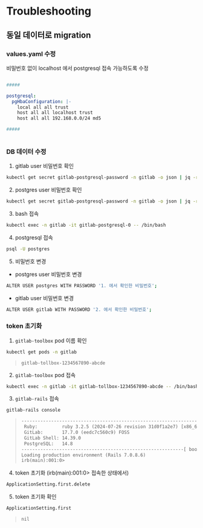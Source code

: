# Troubleshooting

## 동일 데이터로 migration
### values.yaml 수정
비밀번호 없이 localhost 에서 postgresql 접속 가능하도록 수정
``` yaml

#####

postgresql:
  pgHbaConfiguration: |-
    local all all trust
    host all all localhost trust
    host all all 192.168.0.0/24 md5

#####
  
```

### DB 데이터 수정
1. gitlab user 비밀번호 확인
``` bash
kubectl get secret gitlab-postgresql-password -n gitlab -o json | jq -r '.data["postgresql-password"]' | base64 --decode
```

2. postgres user 비밀번호 확인
``` bash
kubectl get secret gitlab-postgresql-password -n gitlab -o json | jq -r '.data["postgresql-postgres-password"]' | base64 --decode
```

3. bash 접속 
``` bash
kubectl exec -n gitlab -it gitlab-postgresql-0 -- /bin/bash
```

4. postgresql 접속
``` bash
psql -U postgres
```

5. 비밀번호 변경
- postgres user 비밀번호 변경
``` bash
ALTER USER postgres WITH PASSWORD '1. 에서 확인한 비밀번호';
```

- gitlab user 비밀번호 변경
``` bash
ALTER USER gitlab WITH PASSWORD '2. 에서 확인한 비밀번호';
```

### token 초기화
1. `gitlab-toolbox` pod 이름 확인
``` bash
kubectl get pods -n gitlab
```
> `gitlab-tollbox-1234567890-abcde`

2. `gitlab-toolbox` pod 접속
``` bash
kubectl exec -n gitlab -it gitlab-tollbox-1234567890-abcde -- /bin/bash
```

3. `gitlab-rails` 접속
``` bash
gitlab-rails console
```
> ``` txt
> --------------------------------------------------------------------------------
>  Ruby:         ruby 3.2.5 (2024-07-26 revision 31d0f1a2e7) [x86_64-linux]
>  GitLab:       17.7.0 (eedc7c560c9) FOSS
>  GitLab Shell: 14.39.0
>  PostgreSQL:   14.8
> ------------------------------------------------------------[ booted in 34.50s ]
> Loading production environment (Rails 7.0.8.6)
> irb(main):001:0> 
> ```

4. token 초기화 (irb(main):001:0> 접속한 상태에서)
``` bash
ApplicationSetting.first.delete
```

5. token 초기화 확인
``` bash
ApplicationSetting.first
```
> ``` txt
> nil
> ```